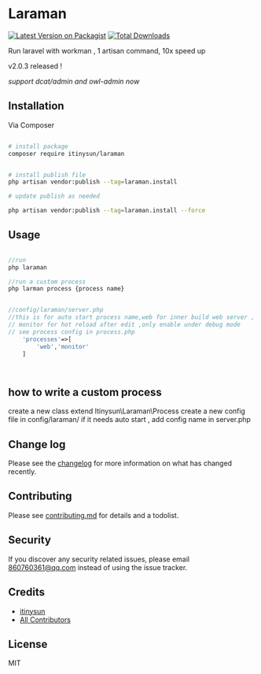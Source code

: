 # Laraman

[![Latest Version on Packagist][ico-version]][link-packagist]
[![Total Downloads][ico-downloads]][link-downloads]


Run laravel with workman , 1 artisan command, 10x speed up

v2.0.3 released ! 

_support dcat/admin and owl-admin now_


## Installation

Via Composer

``` bash

# install package
composer require itinysun/laraman


# install publish file
php artisan vendor:publish --tag=laraman.install

# update publish as needed

php artisan vendor:publish --tag=laraman.install --force
```

## Usage

```php

//run
php laraman

//run a custom process
php larman process {process name}


//config/laraman/server.php
//this is for auto start process name,web for inner build web server ,
// monitor for hot reload after edit ,only enable under debug mode
// see process config in process.php
    'processes'=>[
        'web','monitor'
    ]




```
## how to write a custom process
create a new class extend Itinysun\Laraman\Process
create a new config file in config/laraman/
if it needs auto start , add config name in server.php



## Change log

Please see the [changelog](changelog.md) for more information on what has changed recently.



## Contributing

Please see [contributing.md](contributing.md) for details and a todolist.

## Security

If you discover any security related issues, please email 860760361@qq.com instead of using the issue tracker.

## Credits

- [itinysun][link-author]
- [All Contributors][link-contributors]

## License

MIT

[ico-version]: https://img.shields.io/packagist/v/itinysun/laraman.svg?style=flat-square
[ico-downloads]: https://img.shields.io/packagist/dt/itinysun/laraman.svg?style=flat-square
[ico-travis]: https://img.shields.io/travis/itinysun/laraman/master.svg?style=flat-square
[ico-styleci]: https://styleci.io/repos/12345678/shield

[link-packagist]: https://packagist.org/packages/itinysun/laraman
[link-downloads]: https://packagist.org/packages/itinysun/laraman
[link-travis]: https://travis-ci.org/itinysun/laraman
[link-styleci]: https://styleci.io/repos/12345678
[link-author]: https://github.com/itinysun
[link-contributors]: ../../contributors
